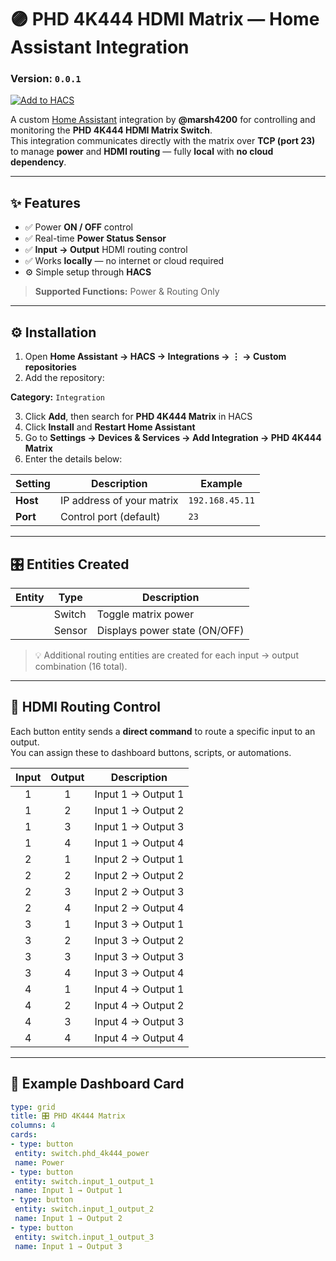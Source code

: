 # 🟣 PHD 4K444 HDMI Matrix — Home Assistant Integration
### Version: `0.0.1`

[![Add to HACS](https://my.home-assistant.io/badges/hacs_repository.svg)](https://my.home-assistant.io/redirect/hacs_repository/?owner=marsh4200&repository=phd_4k444&category=integration)


A custom [Home Assistant](https://www.home-assistant.io/) integration by **@marsh4200** for controlling and monitoring the **PHD 4K444 HDMI Matrix Switch**.  
This integration communicates directly with the matrix over **TCP (port 23)** to manage **power** and **HDMI routing** — fully **local** with **no cloud dependency**.

---

## ✨ Features

- ✅ Power **ON / OFF** control  
- ✅ Real-time **Power Status Sensor**  
- ✅ **Input → Output** HDMI routing control  
- ✅ Works **locally** — no internet or cloud required  
- ⚙️ Simple setup through **HACS**

> **Supported Functions:** Power & Routing Only

---

## ⚙️ Installation

1. Open **Home Assistant → HACS → Integrations → ⋮ → Custom repositories**
2. Add the repository:


**Category:** `Integration`

3. Click **Add**, then search for **PHD 4K444 Matrix** in HACS  
4. Click **Install** and **Restart Home Assistant**
5. Go to **Settings → Devices & Services → Add Integration → PHD 4K444 Matrix**
6. Enter the details below:

| Setting | Description | Example |
|----------|--------------|----------|
| **Host** | IP address of your matrix | `192.168.45.11` |
| **Port** | Control port (default) | `23` |

---

## 🎛️ Entities Created

| Entity | Type | Description |
|---------|------|-------------|
|                | Switch | Toggle matrix power |
|                | Sensor | Displays power state (ON/OFF) |

> 💡 Additional routing entities are created for each input → output combination (16 total).

---

## 🔹 HDMI Routing Control

Each button entity sends a **direct command** to route a specific input to an output.  
You can assign these to dashboard buttons, scripts, or automations.

| Input | Output | Description |
|:------:|:------:|-------------|
| 1 | 1 | Input 1 → Output 1 |
| 1 | 2 | Input 1 → Output 2 |
| 1 | 3 | Input 1 → Output 3 |
| 1 | 4 | Input 1 → Output 4 |
| 2 | 1 | Input 2 → Output 1 |
| 2 | 2 | Input 2 → Output 2 |
| 2 | 3 | Input 2 → Output 3 |
| 2 | 4 | Input 2 → Output 4 |
| 3 | 1 | Input 3 → Output 1 |
| 3 | 2 | Input 3 → Output 2 |
| 3 | 3 | Input 3 → Output 3 |
| 3 | 4 | Input 3 → Output 4 |
| 4 | 1 | Input 4 → Output 1 |
| 4 | 2 | Input 4 → Output 2 |
| 4 | 3 | Input 4 → Output 3 |
| 4 | 4 | Input 4 → Output 4 |

---

## 🧩 Example Dashboard Card

```yaml
type: grid
title: 🎛️ PHD 4K444 Matrix
columns: 4
cards:
- type: button
 entity: switch.phd_4k444_power
 name: Power
- type: button
 entity: switch.input_1_output_1
 name: Input 1 → Output 1
- type: button
 entity: switch.input_1_output_2
 name: Input 1 → Output 2
- type: button
 entity: switch.input_1_output_3
 name: Input 1 → Output 3
